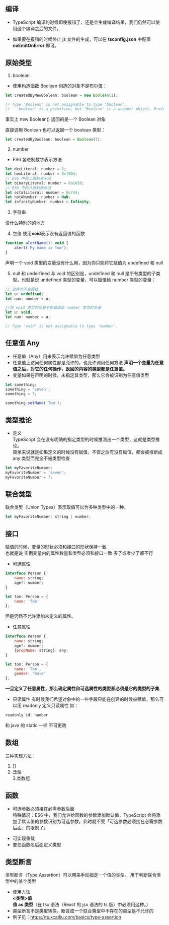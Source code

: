## 编译

- TypeScript 编译的时候即使报错了，还是会生成编译结果，我们仍然可以使用这个编译之后的文件。

* 如果要在报错的时候终止 js 文件的生成，可以在 **tsconfig.json** 中配置 **noEmitOnError** 即可。

## 原始类型

1. boolean

- 使用构造函数 Boolean 创造的对象不是布尔值：

```JavaScript
let createdByNewBoolean: boolean = new Boolean(1);

// Type 'Boolean' is not assignable to type 'boolean'.
//   'boolean' is a primitive, but 'Boolean' is a wrapper object. Prefer using 'boolean' when possible.
```

事实上 new Boolean() 返回的是一个 Boolean 对象

直接调用 Boolean 也可以返回一个 boolean 类型：

```JavaScript
let createdByBoolean: boolean = Boolean(1);
```

2. number

- ES6 各进制数字表示方法

```JavaScript
let decLiteral: number = 6;
let hexLiteral: number = 0xf00d;
// ES6 中的二进制表示法
let binaryLiteral: number = 0b1010;
// ES6 中的八进制表示法
let octalLiteral: number = 0o744;
let notANumber: number = NaN;
let infinityNumber: number = Infinity;
```

3. 字符串

没什么特别的的地方

4. 空值
   使用**void**表示没有返回值的函数

```JavaScript
function alertName(): void {
    alert('My name is Tom');
}
```

声明一个 void 类型的变量没有什么用，因为你只能将它赋值为 undefined 和 null

5. null 和 underfined
   与 void 的区别是，undefined 和 null 是所有类型的子类型。也就是说 undefined 类型的变量，可以赋值给 number 类型的变量：

```JavaScript
// 这样也不会报错
let u: undefined;
let num: number = u;

//而 void 类型的变量不能赋值给 number 类型的变量
let u: void;
let num: number = u;

// Type 'void' is not assignable to type 'number'.
```

## 任意值 **Any**

- 任意值（Any）用来表示允许赋值为任意类型
- 任意值上访问任何属性都是允许的，也允许调用任何方法 **声明一个变量为任意值之后，对它的任何操作，返回的内容的类型都是任意值。**
- 变量如果在声明的时候，未指定其类型，那么它会被识别为任意值类型

```JavaScript
let something;
something = 'seven';
something = 7;

something.setName('Tom');
```

## 类型推论

- 定义  
  TypeScript 会在没有明确的指定类型的时候推测出一个类型，这就是类型推论。  
  简单来说就是如果定义的时候没有赋值，不管之后有没有赋值，都会被推断成 any 类型而完全不被类型检查

```JavaScript
let myFavoriteNumber;
myFavoriteNumber = 'seven';
myFavoriteNumber = 7;
```

## 联合类型

联合类型（Union Types）表示取值可以为多种类型中的一种。

```JavaScript
let myFavoriteNumber: string | number;
```

## 接口

赋值的时候，变量的形状必须和接口的形状保持一致  
也就是说 实例变量内的属性数量和类型必须和接口一致 多了或者少了都不行

- 可选属性

```JavaScript
interface Person {
    name: string;
    age?: number;
}

let tom: Person = {
    name: 'Tom'
};
```

但是仍然不允许添加未定义的属性。

- 任意属性

```JavaScript
interface Person {
    name: string;
    age?: number;
    [propName: string]: any;
}

let tom: Person = {
    name: 'Tom',
    gender: 'male'
};
```

**一旦定义了任意属性，那么确定属性和可选属性的类型都必须是它的类型的子集**

- 只读属性
  有时候我们希望对象中的一些字段只能在创建的时候被赋值，那么可以用 readonly 定义只读属性 如：

```JavaScript
readonly id: number
```

和 java 的 static 一样 不可更改

## 数组

三种实现方法：

1. []
2. 泛型  
   3.类数组

## 函数

- 可选参数必须接在必需参数后面  
  特殊情况：ES6 中，我们允许给函数的参数添加默认值，TypeScript 会将添加了默认值的参数识别为可选参数，此时就不受「可选参数必须接在必需参数后面」的限制了。

* 可实现重载
* 要在函数名后面定义类型

## 类型断言

类型断言（Type Assertion）可以用来手动指定一个值的类型。 用于判断联合类型中的某个类型

- 使用方法  
  **<类型>值**  
  **值 as 类型**（在 tsx 语法（React 的 jsx 语法的 ts 版）中必须用这种。）
- 类型断言不是类型转换，断言成一个联合类型中不存在的类型是不允许的
- 例子见：https://ts.xcatliu.com/basics/type-assertion
